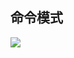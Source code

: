 ## 命令模式

![](https://img-blog.csdnimg.cn/20190616212348873.png?x-oss-process=image/watermark,type_ZmFuZ3poZW5naGVpdGk,shadow_10,text_aHR0cHM6Ly9ibG9nLmNzZG4ubmV0L3dlc3Ricm9va2xpdQ==,size_16,color_FFFFFF,t_70)
